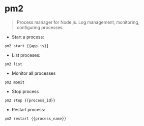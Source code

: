 # pm2

> Process manager for Node.js.
> Log management, monitoring, configuring processes

- Start a process:

`pm2 start {{app.js}}`

- List proceses:

`pm2 list`

- Monitor all processes

`pm2 monit`

- Stop process

`pm2 stop {{process_id}}`

- Restart process:

`pm2 restart {{process_name}}`
